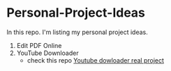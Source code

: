 # Personal-Project-Ideas
In this repo. I'm listing my personal project ideas.

1. Edit PDF Online
2. YouTube Downloader
   - check this repo [Youtube dowloader real project](https://github.com/fent/node-ytdl-core)
